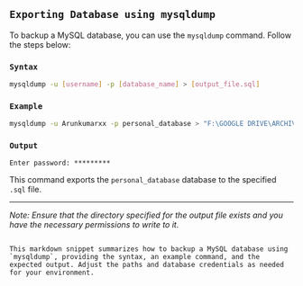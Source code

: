 ## `Exporting Database using mysqldump`

To backup a MySQL database, you can use the `mysqldump` command. Follow the steps below:

### `Syntax`

```bash
mysqldump -u [username] -p [database_name] > [output_file.sql]
```

### `Example`

```bash
mysqldump -u Arunkumarxx -p personal_database > "F:\GOOGLE DRIVE\ARCHIVE HUB\personal_databaseBackup.sql"
```

### `Output`

```
Enter password: *********
```

This command exports the `personal_database` database to the specified `.sql` file.

---

*Note: Ensure that the directory specified for the output file exists and you have the necessary permissions to write to it.*
``` 

This markdown snippet summarizes how to backup a MySQL database using `mysqldump`, providing the syntax, an example command, and the expected output. Adjust the paths and database credentials as needed for your environment.